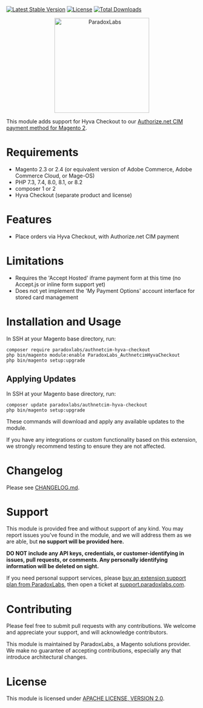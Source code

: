 [![Latest Stable Version](https://poser.pugx.org/paradoxlabs/authnetcim-hyva-checkout/v/stable)](https://packagist.org/packages/paradoxlabs/authnetcim-hyva-checkout)
[![License](https://poser.pugx.org/paradoxlabs/authnetcim-hyva-checkout/license)](https://packagist.org/packages/paradoxlabs/authnetcim-hyva-checkout)
[![Total Downloads](https://poser.pugx.org/paradoxlabs/authnetcim-hyva-checkout/downloads)](https://packagist.org/packages/paradoxlabs/authnetcim-hyva-checkout)

<p align="center">
    <a href="https://www.paradoxlabs.com"><img alt="ParadoxLabs" src="https://paradoxlabs.com/wp-content/uploads/2020/02/pl-logo-canva-2.png" width="250"></a>
</p>

This module adds support for Hyva Checkout to our [Authorize.net CIM payment method for Magento 2](https://github.com/ParadoxLabs-Inc/authnetcim).

Requirements
============

* Magento 2.3 or 2.4 (or equivalent version of Adobe Commerce, Adobe Commerce Cloud, or Mage-OS)
* PHP 7.3, 7.4, 8.0, 8.1, or 8.2
* composer 1 or 2
* Hyva Checkout (separate product and license)

Features
========

* Place orders via Hyva Checkout, with Authorize.net CIM payment

Limitations
===========

* Requires the 'Accept Hosted' iframe payment form at this time (no Accept.js or inline form support yet)
* Does not yet implement the 'My Payment Options' account interface for stored card management

Installation and Usage
======================

In SSH at your Magento base directory, run:

    composer require paradoxlabs/authnetcim-hyva-checkout
    php bin/magento module:enable ParadoxLabs_AuthnetcimHyvaCheckout
    php bin/magento setup:upgrade

## Applying Updates

In SSH at your Magento base directory, run:

    composer update paradoxlabs/authnetcim-hyva-checkout
    php bin/magento setup:upgrade

These commands will download and apply any available updates to the module.

If you have any integrations or custom functionality based on this extension, we strongly recommend testing to ensure they are not affected.

Changelog
=========

Please see [CHANGELOG.md](https://github.com/ParadoxLabs-Inc/authnetcim-hyva-checkout/blob/master/CHANGELOG.md).

Support
=======

This module is provided free and without support of any kind. You may report issues you've found in the module, and we will address them as we are able, but **no support will be provided here.**

**DO NOT include any API keys, credentials, or customer-identifying in issues, pull requests, or comments. Any personally identifying information will be deleted on sight.**

If you need personal support services, please [buy an extension support plan from ParadoxLabs](https://store.paradoxlabs.com/support-renewal.html), then open a ticket at [support.paradoxlabs.com](https://support.paradoxlabs.com).

Contributing
============

Please feel free to submit pull requests with any contributions. We welcome and appreciate your support, and will acknowledge contributors.

This module is maintained by ParadoxLabs, a Magento solutions provider. We make no guarantee of accepting contributions, especially any that introduce architectural changes.

License
=======

This module is licensed under [APACHE LICENSE, VERSION 2.0](https://github.com/ParadoxLabs-Inc/authnetcim/blob/master/LICENSE).
